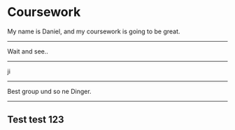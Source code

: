 # Coursework

My name is Daniel, and my coursework is going to be great.

---

Wait and see.. 

---
ji

---

Best group und so ne Dinger.

---
Test test 123
---
